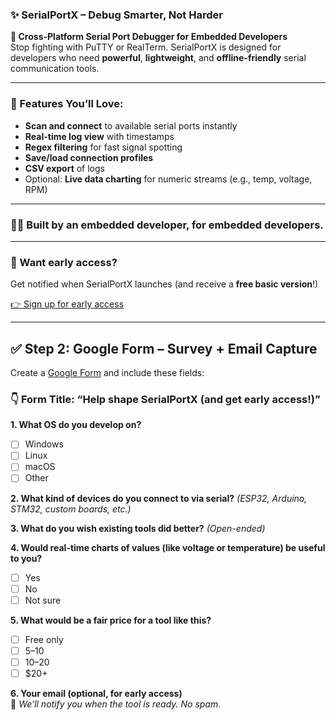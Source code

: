 ### ✨ **SerialPortX – Debug Smarter, Not Harder**

**🔌 Cross-Platform Serial Port Debugger for Embedded Developers**  
Stop fighting with PuTTY or RealTerm. SerialPortX is designed for developers who need **powerful**, **lightweight**, and **offline-friendly** serial communication tools.

---

### 🚀 Features You’ll Love:
- **Scan and connect** to available serial ports instantly
- **Real-time log view** with timestamps
- **Regex filtering** for fast signal spotting
- **Save/load connection profiles**
- **CSV export** of logs
- Optional: **Live data charting** for numeric streams (e.g., temp, voltage, RPM)

---

### 👨‍💻 Built by an embedded developer, for embedded developers.

---

### 📧 Want early access?
Get notified when SerialPortX launches (and receive a **free basic version**!)

[ 👉 Sign up for early access ](https://yourformlink.com)

---

## ✅ Step 2: **Google Form – Survey + Email Capture**

Create a [Google Form](https://forms.google.com/) and include these fields:

### 👇 Form Title: “Help shape SerialPortX (and get early access!)”

**1. What OS do you develop on?**
- [ ] Windows
- [ ] Linux
- [ ] macOS
- [ ] Other

**2. What kind of devices do you connect to via serial?**
_(ESP32, Arduino, STM32, custom boards, etc.)_

**3. What do you wish existing tools did better?**
_(Open-ended)_

**4. Would real-time charts of values (like voltage or temperature) be useful to you?**
- [ ] Yes
- [ ] No
- [ ] Not sure

**5. What would be a fair price for a tool like this?**
- [ ] Free only
- [ ] $5–$10
- [ ] $10–$20
- [ ] $20+

**6. Your email (optional, for early access)**  
📧 _We’ll notify you when the tool is ready. No spam._


